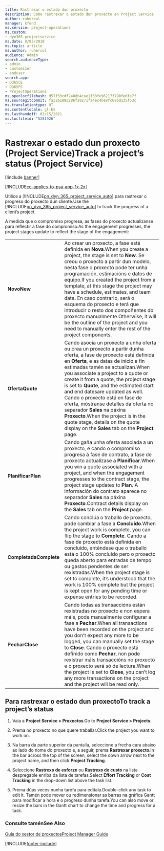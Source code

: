 ```yaml
---
title: Rastrexar o estado dun proxecto
description: Como rastrexar o estado dun proxecto en Project Service
author: ruhercul
manager: kfend
ms.service: project-operations
ms.custom:
- dyn365-projectservice
ms.date: 8/03/2018
ms.topic: article
ms.author: ruhercul
audience: Admin
search.audienceType:
- admin
- customizer
- enduser
search.app:
- D365CE
- D365PS
- ProjectOperations
ms.openlocfilehash: d57f33cdf240db4cae1f33fe962173790fe0fe7f
ms.sourcegitcommit: fa32b1893286f20271fa4ec4be8fc68bd135f53c
ms.translationtype: HT
ms.contentlocale: gl-ES
ms.lasthandoff: 02/15/2021
ms.locfileid: "5281926"
---
```

# <a name="track-a-projects-status-project-service"></a><span data-ttu-id="029d8-103">Rastrexar o estado dun proxecto (Project Service)</span><span class="sxs-lookup"><span data-stu-id="029d8-103">Track a project’s status (Project Service)</span></span>

[!include [banner](../includes/psa-now-project-operations.md)]

[!INCLUDE[cc-applies-to-psa-app-1x-2x](../includes/cc-applies-to-psa-app-1x-2x.md)]

<span data-ttu-id="029d8-104">Utilice a [!INCLUDE[pn_dyn_365_project_service_auto](../includes/pn-dyn-365-project-service-auto.md)] para rastrexar o progreso do proxecto dun cliente.</span><span class="sxs-lookup"><span data-stu-id="029d8-104">Use the [!INCLUDE[pn_dyn_365_project_service_auto](../includes/pn-dyn-365-project-service-auto.md)] to track the progress of a client’s project.</span></span>  

<span data-ttu-id="029d8-105">A medida que o compromiso progresa, as fases do proxecto actualízanse para reflectir a fase do compromiso:</span><span class="sxs-lookup"><span data-stu-id="029d8-105">As the engagement progresses, the project stages update to reflect the stage of the engagement:</span></span>  


|              |                                                                                                                                                                                                                                                                                                  |
|--------------|--------------------------------------------------------------------------------------------------------------------------------------------------------------------------------------------------------------------------------------------------------------------------------------------------|
|   <span data-ttu-id="029d8-106">**Novo**</span><span class="sxs-lookup"><span data-stu-id="029d8-106">**New**</span></span>    | <span data-ttu-id="029d8-107">Ao crear un proxecto, a fase está definida en **Nova**.</span><span class="sxs-lookup"><span data-stu-id="029d8-107">When you create a project, the stage is set to **New**.</span></span> <span data-ttu-id="029d8-108">Se creou o proxecto a partir dun modelo, nesta fase o proxecto pode ter unha programación, estimacións e datos de equipo.</span><span class="sxs-lookup"><span data-stu-id="029d8-108">If you created the project from a template, at this stage the project may have a schedule, estimates, and team data.</span></span> <span data-ttu-id="029d8-109">En caso contrario, será o esquema do proxecto e terá que introducir o resto dos compoñentes do proxecto manualmente.</span><span class="sxs-lookup"><span data-stu-id="029d8-109">Otherwise, it will be the outline of the project and you need to manually enter the rest of the project components.</span></span> |
|  <span data-ttu-id="029d8-110">**Oferta**</span><span class="sxs-lookup"><span data-stu-id="029d8-110">**Quote**</span></span>   |      <span data-ttu-id="029d8-111">Cando asocia un proxecto a unha oferta ou crea un proxecto a partir dunha oferta, a fase de proxecto está definida en **Oferta**, e as datas de inicio e fin estimadas tamén se actualizan.</span><span class="sxs-lookup"><span data-stu-id="029d8-111">When you associate a project to a quote or create it from a quote, the project stage is set to **Quote**, and the estimated start and end datesare updated as well.</span></span> <span data-ttu-id="029d8-112">Cando o proxecto está en fase de oferta, móstranse detalles da oferta no separador **Sales** na páxina **Proxecto**.</span><span class="sxs-lookup"><span data-stu-id="029d8-112">When the project is in the quote stage, details on the quote display on the **Sales** tab on the **Project** page.</span></span>      |
|   <span data-ttu-id="029d8-113">**Planificar**</span><span class="sxs-lookup"><span data-stu-id="029d8-113">**Plan**</span></span>   |                                     <span data-ttu-id="029d8-114">Cando gaña unha oferta asociada a un proxecto, e cando o compromiso progresa á fase de contrato, a fase de proxecto actualízase a **Planificar**.</span><span class="sxs-lookup"><span data-stu-id="029d8-114">When you win a quote associated with a project, and when the engagement progresses to the contract stage, the project stage updates to **Plan**.</span></span> <span data-ttu-id="029d8-115">A información do contrato aparece no separador **Sales** na páxina **Proxecto**.</span><span class="sxs-lookup"><span data-stu-id="029d8-115">Contract details display on the **Sales** tab on the **Project** page.</span></span>                                      |
| <span data-ttu-id="029d8-116">**Completada**</span><span class="sxs-lookup"><span data-stu-id="029d8-116">**Complete**</span></span> |                    <span data-ttu-id="029d8-117">Cando conclúa o traballo de proxecto, pode cambiar a fase a **Concluído**.</span><span class="sxs-lookup"><span data-stu-id="029d8-117">When the project work is complete, you can flip the stage to **Complete**.</span></span> <span data-ttu-id="029d8-118">Cando a fase de proxecto está definida en concluído, enténdese que o traballo está o 100% concluído pero o proxecto queda aberto para entradas de tempo ou gastos pendentes de ser rexistradas.</span><span class="sxs-lookup"><span data-stu-id="029d8-118">When the project stage is set to complete, it’s understood that the work is 100% complete but the project is kept open for any pending time or expense entries to be recorded.</span></span>                     |
|  <span data-ttu-id="029d8-119">**Pechar**</span><span class="sxs-lookup"><span data-stu-id="029d8-119">**Close**</span></span>   |           <span data-ttu-id="029d8-120">Cando todas as transaccións están rexistradas no proxecto e non espera máis, pode manualmente configurar a fase a **Pechar**.</span><span class="sxs-lookup"><span data-stu-id="029d8-120">When all transactions have been recorded on the project and you don't expect any more to be logged, you can manually set the stage to **Close**.</span></span> <span data-ttu-id="029d8-121">Cando o proxecto está definido como **Pechar**, non pode rexistrar máis transaccións no proxecto e o proxecto será só de lectura.</span><span class="sxs-lookup"><span data-stu-id="029d8-121">When the project is set to **Close**, you can’t log any more transactions on the project and the project will be read only.</span></span>           |

## <a name="to-track-a-projects-status"></a><span data-ttu-id="029d8-122">Para rastrexar o estado dun proxecto</span><span class="sxs-lookup"><span data-stu-id="029d8-122">To track a project’s status</span></span>  

1.  <span data-ttu-id="029d8-123">Vaia a **Project Service > Proxectos**.</span><span class="sxs-lookup"><span data-stu-id="029d8-123">Go to **Project Service > Projects**.</span></span>  

2.  <span data-ttu-id="029d8-124">Prema no proxecto no que quere traballar.</span><span class="sxs-lookup"><span data-stu-id="029d8-124">Click the project you want to work on.</span></span>  

3.  <span data-ttu-id="029d8-125">Na barra da parte superior da pantalla, seleccione a frecha cara abaixo ao lado do nome do proxecto e, a seguir, prema **Rastrexar proxecto**.</span><span class="sxs-lookup"><span data-stu-id="029d8-125">In the bar across the top of the screen, select the down arrow next to the project name, and then click **Project Tracking**.</span></span>  

4.  <span data-ttu-id="029d8-126">Seleccione **Rastrexo de esforzo** ou **Rastrexo de custo** na lista despregable enriba da lista de tarefas.</span><span class="sxs-lookup"><span data-stu-id="029d8-126">Select **Effort Tracking** or **Cost Tracking** in the drop-down list above the task list.</span></span>  

5.  <span data-ttu-id="029d8-127">Prema dúas veces nunha tarefa para editala.</span><span class="sxs-lookup"><span data-stu-id="029d8-127">Double-click any task to edit it.</span></span> <span data-ttu-id="029d8-128">Tamén pode mover ou redimensionar as barras na gráfica Gantt para modificar a hora e o progreso dunha tarefa.</span><span class="sxs-lookup"><span data-stu-id="029d8-128">You can also move or resize the bars in the Gantt chart to change the time and progress for a task.</span></span>  

### <a name="see-also"></a><span data-ttu-id="029d8-129">Consulte tamén</span><span class="sxs-lookup"><span data-stu-id="029d8-129">See Also</span></span>  
 [<span data-ttu-id="029d8-130">Guía do xestor de proxectos</span><span class="sxs-lookup"><span data-stu-id="029d8-130">Project Manager Guide</span></span>](../psa/project-manager-guide.md)


[!INCLUDE[footer-include](../includes/footer-banner.md)]